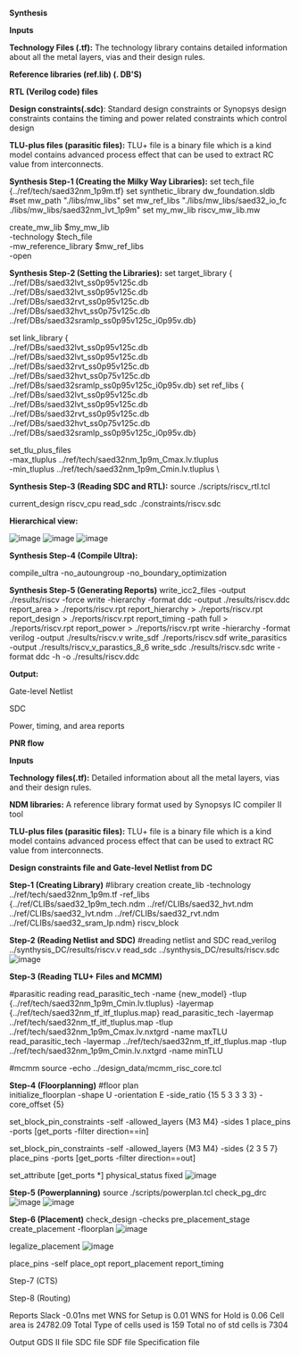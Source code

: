 
**Synthesis**

**Inputs**

**Technology Files (.tf):** The technology library contains detailed information about all the metal layers, vias and their design rules.

**Reference libraries (ref.lib) (. DB'S)**

**RTL (Verilog code) files**

**Design constraints(.sdc)**: Standard design constraints or Synopsys design constraints contains the timing and power related constraints which control design

**TLU-plus files (parasitic files):** TLU+ file is a binary file which is a kind model contains advanced process effect that can be used to extract RC value from interconnects.


**Synthesis Step-1 (Creating the Milky Way Libraries):**
 set tech_file  {../ref/tech/saed32nm_1p9m.tf}
set synthetic_library dw_foundation.sldb
#set mw_path "./libs/mw_libs"
set mw_ref_libs "./libs/mw_libs/saed32_io_fc ./libs/mw_libs/saed32nm_lvt_1p9m"
set my_mw_lib riscv_mw_lib.mw

create_mw_lib $my_mw_lib \
         -technology $tech_file \
         -mw_reference_library $mw_ref_libs \
         -open

 
**Synthesis Step-2 (Setting the Libraries):**
  set target_library  {\
../ref/DBs/saed32lvt_ss0p95v125c.db \
../ref/DBs/saed32lvt_ss0p95v125c.db \
../ref/DBs/saed32rvt_ss0p95v125c.db \
../ref/DBs/saed32hvt_ss0p75v125c.db \
../ref/DBs/saed32sramlp_ss0p95v125c_i0p95v.db}

set link_library  {\
../ref/DBs/saed32lvt_ss0p95v125c.db \
../ref/DBs/saed32lvt_ss0p95v125c.db \
../ref/DBs/saed32rvt_ss0p95v125c.db \
../ref/DBs/saed32hvt_ss0p75v125c.db \
../ref/DBs/saed32sramlp_ss0p95v125c_i0p95v.db}
set ref_libs   {\
../ref/DBs/saed32lvt_ss0p95v125c.db \
../ref/DBs/saed32lvt_ss0p95v125c.db \
../ref/DBs/saed32rvt_ss0p95v125c.db \
../ref/DBs/saed32hvt_ss0p75v125c.db \
../ref/DBs/saed32sramlp_ss0p95v125c_i0p95v.db}  
 
set_tlu_plus_files\
   		-max_tluplus ../ref/tech/saed32nm_1p9m_Cmax.lv.tluplus \
     		-min_tluplus ../ref/tech/saed32nm_1p9m_Cmin.lv.tluplus \



**Synthesis Step-3 (Reading SDC and RTL):**
source ./scripts/riscv_rtl.tcl

 current_design riscv_cpu
read_sdc ./constraints/riscv.sdc 

 




**Hierarchical view:** 
 
 ![image](https://github.com/user-attachments/assets/d846d96e-cbf1-4021-8929-1a6da2de5820)
![image](https://github.com/user-attachments/assets/7767a073-ae8e-4e18-94a5-7854425ea954)
![image](https://github.com/user-attachments/assets/17ab6a67-1a1c-4409-bac6-79fa1cccae7a)


**Synthesis Step-4 (Compile Ultra):**           

compile_ultra -no_autoungroup -no_boundary_optimization
 

**Synthesis Step-5 (Generating Reports)**
write_icc2_files -output ./results/riscv  -force
write -hierarchy -format ddc -output ./results/riscv.ddc 
report_area > ./reports/riscv.rpt
report_hierarchy > ./reports/riscv.rpt
report_design > ./reports/riscv.rpt
report_timing -path full > ./reports/riscv.rpt
report_power > ./reports/riscv.rpt
write -hierarchy -format verilog -output ./results/riscv.v
write_sdf  ./reports/riscv.sdf
write_parasitics -output ./results/riscv_v_parastics_8_6
write_sdc ./results/riscv.sdc 
write -format ddc -h -o ./results/riscv.ddc 

**Output:**

Gate-level Netlist

SDC 

Power, timing, and area reports

**PNR flow**

**Inputs**

**Technology files(.tf):** Detailed information about all the metal layers, vias and their design rules.

**NDM libraries:** A reference library format used by Synopsys IC compiler II tool

**TLU-plus files (parasitic files):** TLU+ file is a binary file which is a kind model contains advanced process effect that can be used to extract RC value from interconnects.

**Design constraints file and Gate-level Netlist from DC**

**Step-1 (Creating Library)**
#library creation
create_lib -technology ../ref/tech/saed32nm_1p9m.tf -ref_libs  \
{../ref/CLIBs/saed32_1p9m_tech.ndm ../ref/CLIBs/saed32_hvt.ndm  \
../ref/CLIBs/saed32_lvt.ndm ../ref/CLIBs/saed32_rvt.ndm  \
../ref/CLIBs/saed32_sram_lp.ndm} riscv_block

 
**Step-2 (Reading Netlist and SDC)**
 #reading netlist and SDC
read_verilog  ../synthysis_DC/results/riscv.v
read_sdc ../synthysis_DC/results/riscv.sdc
![image](https://github.com/user-attachments/assets/1b3eb6bf-60b6-4b0a-9f68-1c80569deb2c)



**Step-3 (Reading TLU+ Files and MCMM)**

#parasitic reading
read_parasitic_tech -name {new_model} -tlup {../ref/tech/saed32nm_1p9m_Cmin.lv.tluplus} -layermap  \
{../ref/tech/saed32nm_tf_itf_tluplus.map}
read_parasitic_tech -layermap ../ref/tech/saed32nm_tf_itf_tluplus.map -tlup ../ref/tech/saed32nm_1p9m_Cmax.lv.nxtgrd -name maxTLU
read_parasitic_tech -layermap ../ref/tech/saed32nm_tf_itf_tluplus.map -tlup ../ref/tech/saed32nm_1p9m_Cmin.lv.nxtgrd -name minTLU


#mcmm
source -echo ../design_data/mcmm_risc_core.tcl

 
**Step-4 (Floorplanning)**
#floor plan  
initialize_floorplan -shape U -orientation E -side_ratio {15 5 3 3 3 3} -core_offset {5}

set_block_pin_constraints -self -allowed_layers {M3 M4} -sides 1
place_pins -ports [get_ports -filter direction==in]

set_block_pin_constraints -self -allowed_layers {M3 M4} -sides {2 3 5 7}
place_pins -ports [get_ports -filter direction==out]

set_attribute [get_ports *] physical_status fixed
![image](https://github.com/user-attachments/assets/ad202adf-1238-4dfb-8ad3-c994c8e04b88)

 

**Step-5 (Powerplanning)**
 source ./scripts/powerplan.tcl
check_pg_drc
![image](https://github.com/user-attachments/assets/929170f6-583f-4c56-afb8-4cb4446bdea2)
![image](https://github.com/user-attachments/assets/e0ad639f-e22e-41cc-b7e3-c6d52d1b9eff)


 

**Step-6 (Placement)**
 check_design -checks pre_placement_stage
create_placement -floorplan
![image](https://github.com/user-attachments/assets/6fc39854-3adc-4827-b4a6-0f06c5b01420)

legalize_placement
![image](https://github.com/user-attachments/assets/2768766f-cd0b-4bd7-b16d-63fc77715db1)

place_pins -self
place_opt
report_placement
report_timing



Step-7 (CTS)
 




Step-8 (Routing)
 









Reports
Slack -0.01ns met
WNS for Setup is 0.01
WNS for Hold is 0.06
Cell area is 24782.09
Total Type of cells used is 159
Total no of std cells is 7304

Output 
GDS II file
SDC file
SDF file
Specification file

